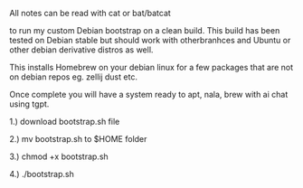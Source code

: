 All notes can be read with cat or bat/batcat

to run my custom Debian bootstrap on a clean build. This build has been tested on Debian stable but should work with otherbranhces and Ubuntu or other debian derivative distros as well.

This installs Homebrew on your debian linux for a few packages that are not on debian repos eg. zellij dust etc.

Once complete you will have a system ready to apt, nala, brew with ai chat using tgpt.


1.)  download bootstrap.sh file

2.)  mv bootstrap.sh to $HOME folder

3.)  chmod +x bootstrap.sh

4.) ./bootstrap.sh
